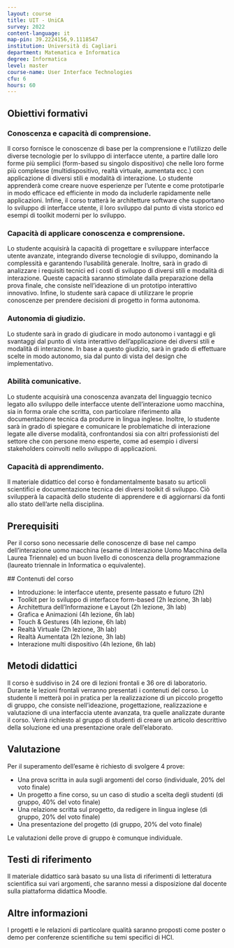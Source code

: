 ```yaml
---
layout: course
title: UIT - UniCA
survey: 2022
content-language: it
map-pin: 39.2224156,9.1118547
institution: Università di Cagliari
department: Matematica e Informatica
degree: Informatica 
level: master
course-name: User Interface Technologies
cfu: 6
hours: 60
---
```

<!---  Nella parte di intestazione mettiamo le informazioni su cui vogliamo poi calcolare qualche statistica --->
<!---  Nella parte di contenuto mettiamo invece le informazioni descrittive  --->
## Obiettivi formativi

### Conoscenza e capacità di comprensione.

Il corso fornisce le conoscenze di base per la comprensione e l’utilizzo delle diverse tecnologie per lo sviluppo di interfacce utente, a partire dalle loro forme più semplici (form-based su singolo dispositivo) che nelle loro forme più complesse (multidispositivo, realtà virtuale, aumentata ecc.) con applicazione di diversi stili e modalità di interazione. Lo studente apprenderà come creare nuove esperienze per l’utente e come prototiparle in modo efficace ed efficiente in modo da includerle rapidamente nelle applicazioni. Infine, il corso tratterà le architetture software che supportano lo sviluppo di interfacce utente, il loro sviluppo dal punto di vista storico ed esempi di toolkit moderni per lo sviluppo.

### Capacità di applicare conoscenza e comprensione.

Lo studente acquisirà la capacità di progettare e sviluppare interfacce utente avanzate, integrando diverse tecnologie di sviluppo, dominando la complessità e garantendo l’usabilità generale. Inoltre, sarà in grado di analizzare i requisiti tecnici ed i costi di sviluppo di diversi stili e modalità di interazione.  Queste capacità saranno stimolate dalla preparazione della prova finale, che consiste nell’ideazione di un prototipo interattivo innovativo. Infine, lo studente sarà capace di utilizzare le proprie conoscenze per prendere decisioni di progetto in forma autonoma.

### Autonomia di giudizio.

Lo studente sarà in grado di giudicare  in modo autonomo i vantaggi e gli svantaggi dal punto di vista interattivo dell’applicazione dei diversi stili e modalità di interazione. In base a questo giudizio, sarà in grado di effettuare scelte in modo autonomo, sia dal punto di vista del design che implementativo.

### Abilità comunicative.

Lo studente acquisirà una conoscenza avanzata del linguaggio tecnico legato allo sviluppo delle interfacce utente dell’interazione uomo macchina, sia in forma orale che scritta, con particolare riferimento alla documentazione tecnica da produrre in lingua inglese. Inoltre, lo studente sarà in grado di spiegare e comunicare le problematiche di interazione legate alle diverse modalità, confrontandosi sia con altri professionisti del settore che con persone meno esperte, come ad esempio i diversi stakeholders coinvolti nello sviluppo di applicazioni.

### Capacità di apprendimento.

Il materiale didattico del corso è fondamentalmente basato su articoli scientifici e documentazione tecnica dei diversi toolkit di sviluppo. Ciò svilupperà la capacità dello studente di apprendere e di aggiornarsi da fonti allo stato dell’arte nella disciplina.

## Prerequisiti

Per il corso sono necessarie delle conoscenze di base nel campo dell’interazione uomo macchina (esame di Interazione Uomo Macchina della Laurea Triennale) ed un buon livello di conoscenza della programmazione (laureato triennale in Informatica o equivalente).

## Contenuti del corso
* Introduzione: le interfacce utente, presente passato e futuro (2h)
* Toolkit per lo sviluppo di interfacce form-based (2h lezione, 3h lab)
* Architettura dell’Informazione e Layout (2h lezione, 3h lab)
* Grafica e Animazioni (4h lezione, 6h lab)
* Touch & Gestures (4h lezione, 6h lab)
* Realtà Virtuale (2h lezione, 3h lab)
* Realtà Aumentata (2h lezione, 3h lab)
* Interazione multi dispositivo (4h lezione, 6h lab)

## Metodi didattici
Il corso è suddiviso in 24 ore di lezioni frontali e 36 ore di laboratorio. Durante le lezioni frontali verranno presentati i contenuti del corso. Lo studente li metterà poi in pratica per la realizzazione di un piccolo progetto di gruppo, che consiste nell’ideazione, progettazione, realizzazione e valutazione di una interfaccia utente avanzata, tra quelle analizzate durante il corso. Verrà richiesto al gruppo di studenti di creare un articolo descrittivo della soluzione ed una presentazione orale dell’elaborato.

## Valutazione
Per il superamento dell’esame è richiesto di svolgere 4 prove:
* Una prova scritta in aula sugli argomenti del corso (individuale, 20% del voto finale)
* Un progetto a fine corso, su un caso di studio a scelta degli studenti  (di gruppo, 40% del voto finale)
* Una relazione scritta sul progetto, da redigere in lingua inglese (di gruppo, 20% del voto finale)
* Una presentazione del progetto (di gruppo, 20% del voto finale)

Le valutazioni delle prove di gruppo è comunque individuale.

## Testi di riferimento
Il materiale didattico sarà basato su una lista di riferimenti di letteratura scientifica sui vari argomenti, che saranno messi a disposizione dal docente sulla piattaforma didattica Moodle.

## Altre informazioni

I progetti e le relazioni di particolare qualità saranno proposti come poster o demo per conferenze scientifiche su temi specifici di HCI.

